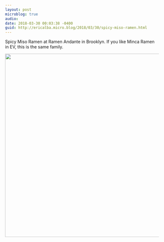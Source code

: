 ```yaml
---
layout: post
microblog: true
audio: 
date: 2018-03-30 00:03:38 -0400
guid: http://ericalba.micro.blog/2018/03/30/spicy-miso-ramen.html
---
```

Spicy Miso Ramen at Ramen Andante in Brooklyn. If you like Minca Ramen in EV, this is the same family.

<img src="http://micro.ericalba.com/uploads/2018/82c727f5dc.jpg" width="600" height="600" />

